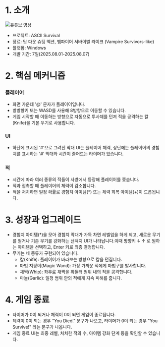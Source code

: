 # 1. 소개
[![유튜브 영상](https://img.youtube.com/vi/ZQP66l3t39E/0.jpg)](https://youtu.be/ZQP66l3t39E)
- 프로젝트: ASCII Survival
- 장르: 탑 다운 슈팅 액션, 뱀파이어 서바이벌 라이크 (Vampire Survivors-like)
- 플랫폼: Windows
- 개발 기간: 7일(2025.08.01-2025.08.07)

# 2. 핵심 메커니즘
### 플레이어
- 화면 가운데 '@' 문자가 플레이어입니다.
- 방방향키 또는 WASD를 사용해 8방향으로 이동할 수 있습니다. 
- 게임 시작할 때 이동하는 방향으로 자동으로 투사체를 던져 적을 공격하는 칼(Knife)을 기본 무기로 사용합니다.
### UI
- 하단에 표시된 '#'으로 그려진 막대 UI는 플레이어 체력, 상단에는 플레이어의 경험치를 표시하는 '#' 막대와 시간이 줄어드는 타이머가 있습니다.

### 적
- 시간에 따라 여러 종류의 적들이 사방에서 등장해 플레이어를 쫓습니다.
- 적과 접촉할 때 플레이어의 체력이 감소합니다.
- 적을 처치하면 일정 확률로 경험치 아이템(*) 또는 체력 회복 아이템(+)이 드롭됩니다.


# 3. 성장과 업그레이드
- 경험치 아이템(*)을 모아 경험치 막대가 가득 차면 레벨업을 하게 되고, 새로운 무기를 얻거나 기존 무기를 강화하는 선택지 UI가 나타납니다.이때 방향키 ↓ ↑ 로 원하는 아이템을 선택하고, Enter 키로 최종 결정합니다.
- 무기는 네 종류가 구현되어 있습니다. 
  - 칼(Knife): 플레이어가 바라보는 방향으로 칼을 던집니다.
  - 마법 지팡이(Magic Wand): 가장 가까운 적에게 마법구를 발사합니다.
  - 채찍(Whip): 좌우로 채찍을 휘둘러 범위 내의 적을 공격합니다.
  - 마늘(Garlic): 일정 범위 안의 적에게 지속 피해를 줍니다.

# 4. 게임 종료
- 타이머가 0이 되거나 체력이 0이 되면 게임이 종료됩니다.
- 체력이 0이 되는 경우 "You Died." 문구가 나오고,  타이머가 0이 되는 경우 "You Survive!" 라는 문구가 나옵니다.
- 게임 종료 UI는 최종 레벨, 처치한 적의 수, 아이템 강화 단계 등을 확인할 수 있습니다.

